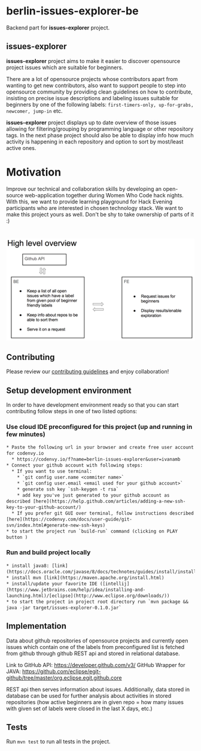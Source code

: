 # berlin-issues-explorer-be

Backend part for **issues-explorer** project.
 

## issues-explorer

 **issues-explorer** project aims to make it easier to discover opensource project issues which are suitable for beginners.

There are a lot of opensource projects whose contributors apart from wanting to get new contributors, also want to support people to step into opensource community by providing clean guidelines on how to contribute, insisting on precise issue descriptions and labeling issues suitable for beginners by one of the following labels: `first-timers-only, up-for-grabs, newcomer, jump-in` etc.
  
**issues-explorer** project displays up to date overview of those issues allowing for filtering/grouping by programming language or other repository tags. In the next phase project should also be able to display info how much activity is happening in each repository and option to sort by most/least active ones.

# Motivation

Improve our technical and collaboration skills by developing an open-source web-application together during Women Who Code hack nights.
With this, we want to provide learning playground for Hack Evening participants who are interested in chosen technology stack. We want to make this project yours as well. Don't be shy to take ownership of parts of it :)

#

![project components](project_overview.png)

## Contributing

Please review our [contributing guidelines](CONTRIBUTING.md) and enjoy collaboration! 

## Setup development environment
  
In order to have development environment ready so that you can start contributing follow steps in one of two listed options:
 

### Use cloud IDE preconfigured for this project (up and running in few minutes)
    * Paste the following url in your browser and create free user account for codenvy.io
      * https://codenvy.io/f?name=berlin-issues-explorer&user=ivanamb
    * Connect your github account with following steps:
      * If you want to use terminal:
        * `git config user.name <commiter name>`
        * `git config user.email <email used for your github account>`
        * generate ssh key `ssh-keygen -t rsa`
        * add key you've just generated to your github account as described [here](https://help.github.com/articles/adding-a-new-ssh-key-to-your-github-account/)
      * If you prefer git GUI over terminal, follow instructions described [here](https://codenvy.com/docs/user-guide/git-svn/index.html#generate-new-ssh-keys)
    * to start the project run `build-run` command (clicking on PLAY button )


### Run and build project locally
    * install java8: [link](https://docs.oracle.com/javase/8/docs/technotes/guides/install/install_overview.html)
    * install mvn [link](https://maven.apache.org/install.html)
    * install/update your favorite IDE ([intellij](https://www.jetbrains.com/help/idea/installing-and-launching.html)/[eclipse](http://www.eclipse.org/downloads/))
    * to start the project in project root directory run `mvn package && java -jar target/issues-explorer-0.1.0.jar`

## Implementation

Data about github repositories of opensource projects and currently open issues which contain one of the labels from preconfigured list is fetched from github through github REST api and stored in relational database.

Link to GitHub API: https://developer.github.com/v3/
GitHub Wrapper for JAVA: https://github.com/eclipse/egit-github/tree/master/org.eclipse.egit.github.core


REST api then serves information about issues. Additionally, data stored in database can be used for further analysis about activities in stored repositories (how active beginners are in given repo = how many issues with given set of labels were closed in the last X days, etc.) 

## Tests

Run `mvn test` to run all tests in the project.
